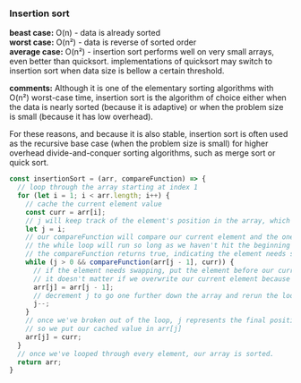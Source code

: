 ### Insertion sort

**beast case:** O(n) - data is already sorted  
**worst case:** O(n²) - data is reverse of sorted order  
**average case:** O(n²) - insertion sort performs well on very small arrays, even better than quicksort. implementations of quicksort may switch to insertion sort when data size is bellow a certain threshold.  

**comments:**  Although it is one of the elementary sorting algorithms with O(n²) worst-case time, insertion sort is the algorithm of choice either when the data is nearly sorted (because it is adaptive) or when the problem size is small (because it has low overhead).

For these reasons, and because it is also stable, insertion sort is often used as the recursive base case (when the problem size is small) for higher overhead divide-and-conquer sorting algorithms, such as merge sort or quick sort.

```js
const insertionSort = (arr, compareFunction) => {
  // loop through the array starting at index 1
  for (let i = 1; i < arr.length; i++) {
    // cache the current element value
    const curr = arr[i];
    // j will keep track of the element's position in the array, which at the moment is i
    let j = i;
    // our compareFunction will compare our current element and the one before it in the array (arr[j - 1])
    // the while loop will run so long as we haven't hit the beginning of the array and so long as
    // the compareFunction returns true, indicating the element needs swapping with the one before it
    while (j > 0 && compareFunction(arr[j - 1], curr)) {
      // if the element needs swapping, put the element before our current element in our current element's place
      // it doesn't matter if we overwrite our current element because we've already cached it's value
      arr[j] = arr[j - 1];
      // decrement j to go one further down the array and rerun the loop to compare that element
      j--;
    }
    // once we've broken out of the loop, j represents the final position where our current element should be placed
    // so we put our cached value in arr[j]
    arr[j] = curr;
  }
  // once we've looped through every element, our array is sorted.
  return arr;
}

```
